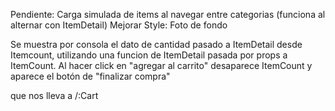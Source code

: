 Pendiente:
Carga simulada de items al navegar entre categorias (funciona al alternar con ItemDetail)
Mejorar Style:
    Foto de fondo

Se muestra por consola el dato de cantidad pasado a ItemDetail desde Itemcount, utilizando una funcion de ItemDetail pasada por props a ItemCount.
Al hacer click en "agregar al carrito" desaparece ItemCount y aparece el botón de "finalizar compra" 

que nos lleva a /:Cart